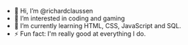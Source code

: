 - 👋 Hi, I’m @richardclaussen
- 👀 I’m interested in coding and gaming
- 🌱 I’m currently learning HTML, CSS, JavaScript and SQL.
- ⚡ Fun fact: I'm really good at everything I do.

<!---
richardclaussen/richardclaussen is a ✨ special ✨ repository because its `README.md` (this file) appears on your GitHub profile.
You can click the Preview link to take a look at your changes.
--->
